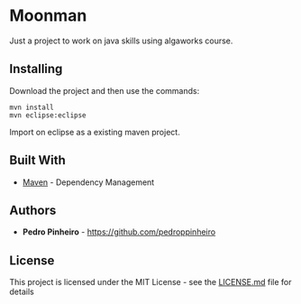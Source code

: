 # Moonman

Just a project to work on java skills using algaworks course.

## Installing

Download the project and then use the commands:

```
mvn install
mvn eclipse:eclipse
```

Import on eclipse as a existing maven project.

## Built With

* [Maven](https://maven.apache.org/) - Dependency Management

## Authors

* **Pedro Pinheiro** - https://github.com/pedroppinheiro

## License

This project is licensed under the MIT License - see the [LICENSE.md](LICENSE.md) file for details